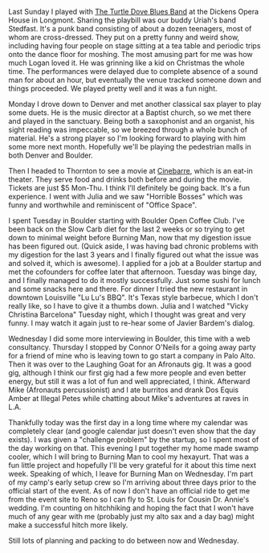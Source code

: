 Last Sunday I played with [The Turtle Dove Blues Band](https://www.facebook.com/pages/Turtle-Dove-Blues-Band/123713941039995) at the Dickens Opera House in Longmont.  Sharing the playbill was our buddy Uriah's band Stedfast.  It's a punk band consisting of about a dozen teenagers, most of whom are cross-dressed.  They put on a pretty funny and weird show, including having four people on stage sitting at a tea table and periodic trips onto the dance floor for moshing.  The most amusing part for me was how much Logan loved it.  He was grinning like a kid on Christmas the whole time.  The performances were delayed due to complete absence of a sound man for about an hour, but eventually the venue tracked someone down and things proceeded.  We played pretty well and it was a fun night.

Monday I drove down to Denver and met another classical sax player to play some duets.  He is the music director at a Baptist church, so we met there and played in the sanctuary.  Being both a saxophonist and an organist, his sight reading was impeccable, so we breezed through a whole bunch of material.  He's a strong player so I'm looking forward to playing with him some more next month.  Hopefully we'll be playing the pedestrian malls in both Denver and Boulder.

Then I headed to Thornton to see a movie at [Cinebarre](http://cinebarre.com/locations/denver-co), which is an eat-in theater.  They serve food and drinks both before and during the movie.  Tickets are just $5 Mon-Thu.  I think I'll definitely be going back.  It's a fun experience.  I went with Julia and we saw "Horrible Bosses" which was funny and worthwhile and reminiscent of "Office Space".

I spent Tuesday in Boulder starting with Boulder Open Coffee Club.  I've been back on the Slow Carb diet for the last 2 weeks or so trying to get down to minimal weight before Burning Man, now that my digestion issue has been figured out.  (Quick aside, I was having bad chronic problems with my digestion for the last 3 years and I finally figured out what the issue was and solved it, which is awesome). I applied for a job at a Boulder startup and met the cofounders for coffee later that afternoon.  Tuesday was binge day, and I finally managed to do it mostly successfully.  Just some sushi for lunch and some snacks here and there.  For dinner I tried the new restaurant in downtown Louisville "Lu Lu's BBQ".  It's Texas style barbecue, which I don't really like, so I have to give it a thumbs down.  Julia and I watched "Vicky Christina Barcelona" Tuesday night, which I thought was great and very funny.  I may watch it again just to re-hear some of Javier Bardem's dialog.

Wednesday I did some more interviewing in Boulder, this time with a web consultancy.  Thursday I stopped by Connor O'Neils for a going away party for a friend of mine who is leaving town to go start a company in Palo Alto.  Then it was over to the Laughing Goat for an Afronauts gig.  It was a good gig, although I think our first gig had a few more people and even better energy, but still it was a lot of fun and well appreciated, I think.  Afterward Mike (Afronauts percussionist) and I ate burritos and drank Dos Equis Amber at Illegal Petes while chatting about Mike's adventures at raves in L.A.

Thankfully today was the first day in a long time where my calendar was completely clear (and google calendar just doesn't even show that the day exists).  I was given a "challenge problem" by the startup, so I spent most of the day working on that.  This evening I put together my home made swamp cooler, which I will bring to Burning Man to cool my hexayurt.  That was a fun little project and hopefully I'll be very grateful for it about this time next week.  Speaking of which, I leave for Burning Man on Wednesday.  I'm part of my camp's early setup crew so I'm arriving about three days prior to the official start of the event.  As of now I don't have an official ride to get me from the event site to Reno so I can fly to St. Louis for Cousin Dr. Annie's wedding.  I'm counting on hitchhiking and hoping the fact that I won't have much of any gear with me (probably just my alto sax and a day bag) might make a successful hitch more likely.

Still lots of planning and packing to do between now and Wednesday.
